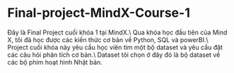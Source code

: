 # Final-project-MindX-Course-1
Đây là Final Project cuối khóa 1 tại MindX.\\
Qua khóa học đầu tiên của Mind X, tôi đã học được các kiến thức cơ bản về Python, SQL và powerBI.\\
Project cuối khóa này yêu cầu học viên tìm một bộ dataset và yêu cầu đặt các câu hỏi phân tích cơ bản.\\
Dataset tôi chọn ở đây đó là bộ dataset về các bộ phim hoạt hình Nhật bản.
